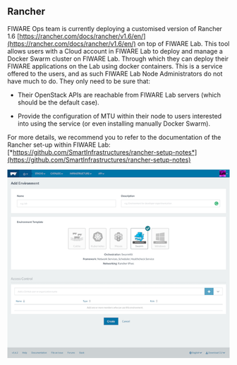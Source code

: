 ## Rancher

FIWARE Ops team is currently deploying a customised version of Rancher
1.6 [https://rancher.com/docs/rancher/v1.6/en/](https://rancher.com/docs/rancher/v1.6/en/)
on top of FIWARE Lab.
This tool allows users with a Cloud account in FIWARE Lab to deploy and
manage a Docker Swarm cluster on FIWARE Lab. Through which they can
deploy their FIWARE applications on the Lab using docker containers.
This is a service offered to the users, and as such FIWARE Lab Node
Administrators do not have much to do. They only need to be sure that:

-   Their OpenStack APIs are reachable from FIWARE Lab servers (which
    should be the default case).

-   Provide the configuration of MTU within their node to users
    interested into using the service (or even installing manually
    Docker Swarm).

For more details, we recommend you to refer to the documentation of the
Rancher set-up within FIWARE Lab:
[*https://github.com/SmartInfrastructures/rancher-setup-notes*](https://github.com/SmartInfrastructures/rancher-setup-notes)

![FIWARE Rancher tool.](image9.png)
